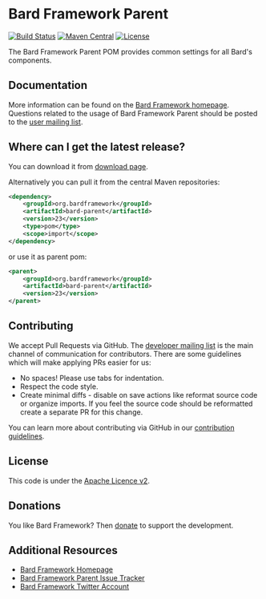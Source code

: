 Bard Framework Parent
===================

[![Build Status][ci-badge]][ci]
[![Maven Central][maven-badge]][maven]
[![License][license-badge]][license]

The Bard Framework Parent POM provides common settings for all Bard's components.

Documentation
-------------

More information can be found on the [Bard Framework homepage][homepage].
Questions related to the usage of Bard Framework Parent should be posted to the [user mailing list][mails].

Where can I get the latest release?
-----------------------------------
You can download it from [download page][download].

Alternatively you can pull it from the central Maven repositories:

```xml
<dependency>
    <groupId>org.bardframework</groupId>
    <artifactId>bard-parent</artifactId>
    <version>23</version>
    <type>pom</type>
    <scope>import</scope>
</dependency>
```

or use it as parent pom:

```xml
<parent>
    <groupId>org.bardframework</groupId>
    <artifactId>bard-parent</artifactId>
    <version>23</version>
</parent>
```

Contributing
------------

We accept Pull Requests via GitHub. The [developer mailing list][mails] is the main channel of communication for
contributors.
There are some guidelines which will make applying PRs easier for us:

+ No spaces! Please use tabs for indentation.
+ Respect the code style.
+ Create minimal diffs - disable on save actions like reformat source code or organize imports. If you feel the source
  code should be reformatted create a separate PR for this change.

You can learn more about contributing via GitHub in our [contribution guidelines](CONTRIBUTING.md).

License
-------
This code is under the [Apache Licence v2][license].

Donations
---------
You like Bard Framework? Then [donate][donate] to support the development.

Additional Resources
--------------------

+ [Bard Framework Homepage][homepage]
+ [Bard Framework Parent Issue Tracker][issues]
+ [Bard Framework Twitter Account][twitter]

[ci]:https://travis-ci.org/bardframework/bard-parent

[ci-badge]:https://travis-ci.org/bardframework/bard-parent.svg

[donate]:https://bardframework.org/donate

[download]:https://repo1.maven.org/maven2/org/bardframework/bard-parent

[homepage]:https://bardframework.org

[issues]:https://github.com/bardframework/bard-parent/issues

[license]:http://www.apache.org/licenses/LICENSE-2.0

[license-badge]:http://img.shields.io/:license-apache-blue.svg

[mails]:https://bardframework.org/mails-list.html

[maven]:https://maven-badges.herokuapp.com/maven-central/org.bardframework/bard-parent

[maven-badge]:https://maven-badges.herokuapp.com/maven-central/org.bardframework/bard-parent/badge.svg

[twitter]:https://twitter.com/BardFramework
